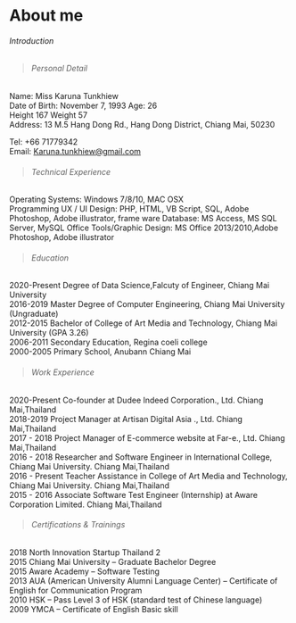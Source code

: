 # About me
###### Introduction


> ###### Personal Detail
Name: Miss Karuna Tunkhiew\
Date of Birth: November 7, 1993   Age: 26\
Height 167   Weight 57\
Address: 13 M.5 Hang Dong Rd., Hang Dong District, Chiang Mai, 50230

Tel: +66 71779342\
Email: Karuna.tunkhiew@gmail.com


> ###### Technical Experience
Operating Systems: Windows 7/8/10, MAC OSX\
Programming UX / UI Design: PHP, HTML, VB Script, SQL, Adobe Photoshop, Adobe illustrator, frame ware
Database: MS Access, MS SQL Server, MySQL
Office Tools/Graphic Design: MS Office 2013/2010,Adobe Photoshop, Adobe illustrator


> ###### Education
2020-Present Degree of Data Science,Falcuty of Engineer, Chiang Mai University\
2016-2019 Master Degree of Computer Engineering, Chiang Mai University (Ungraduate)\
2012-2015    Bachelor of College of Art Media and Technology, Chiang Mai University (GPA 3.26)\
2006-2011    Secondary Education, Regina coeli college\
2000-2005    Primary School, Anubann Chiang Mai


> ###### Work Experience
2020-Present Co-founder at Dudee Indeed Corporation., Ltd. Chiang Mai,Thailand\
2018-2019  Project Manager at Artisan Digital Asia ., Ltd. Chiang Mai,Thailand\
2017 - 2018   Project Manager of E-commerce website at Far-e., Ltd. Chiang Mai,Thailand\
2016 - 2018   Researcher and Software Engineer in International College, Chiang Mai University. Chiang Mai,Thailand\
2016 - Present Teacher Assistance in College of Art Media and Technology, Chiang Mai University. Chiang Mai,Thailand\
2015 - 2016   Associate Software Test Engineer (Internship) at Aware Corporation Limited. Chiang Mai,Thailand


> ###### Certifications & Trainings
2018 North Innovation Startup Thailand 2\
2015 Chiang Mai University – Graduate Bachelor Degree\
2015 Aware Academy – Software Testing\
2013 AUA (American University Alumni Language Center) – Certificate of English for Communication Program\
2010 HSK – Pass Level 3 of HSK (standard test of Chinese language)\
2009 YMCA – Certificate of English Basic skill
 



